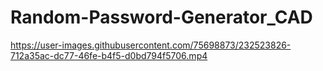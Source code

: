 # Random-Password-Generator_CAD







https://user-images.githubusercontent.com/75698873/232523826-712a35ac-dc77-46fe-b4f5-d0bd794f5706.mp4










